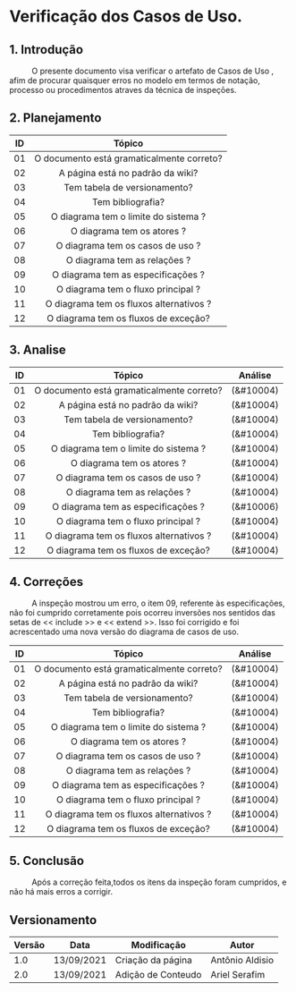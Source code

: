 # Verificação dos Casos de Uso.

## 1. Introdução
<p style="text-indent: 40px; align="justify">
O presente documento visa verificar o artefato de <a herf = "/2021.1-Caixa_Tem/Modelagem/CasoUso/">Casos de Uso </a>, afim de procurar quaisquer erros no modelo em termos de notação, processo ou procedimentos atraves da técnica de inspeçōes.
</p>

## 2. Planejamento 

<center>

| ID| Tópico |
|:--:|:--:|
| 01 | O documento está gramaticalmente correto? |
| 02 | A página está no padrão da wiki? |
| 03 | Tem tabela de versionamento? |
| 04 | Tem bibliografia? |
| 05 | O diagrama tem o limite do sistema ? |
| 06 | O diagrama tem os atores ? |
| 07 | O diagrama tem os casos de uso ? |
| 08 | O diagrama tem as relações ? |
| 09 | O diagrama tem as especificações ? |
| 10 | O diagrama tem o fluxo principal ? |
| 11 | O diagrama tem os fluxos alternativos ? |
| 12 | O diagrama tem os fluxos de exceção? |

</center>

## 3. Analise 

<center>

| ID| Tópico | Análise |
|:--:|:--:|:--:|
| 01 | O documento está gramaticalmente correto? | (&#10004) | 
| 02 | A página está no padrão da wiki? | (&#10004) | 
| 03 | Tem tabela de versionamento? | (&#10004) | 
| 04 | Tem bibliografia? | (&#10004) | 
| 05 | O diagrama tem o limite do sistema ? | (&#10004) | 
| 06 | O diagrama tem os atores ? | (&#10004) | 
| 07 | O diagrama tem os casos de uso ? | (&#10004) | 
| 08 | O diagrama tem as relações ? | (&#10004) | 
| 09 | O diagrama tem as especificações ? | (&#10006) | 
| 10 | O diagrama tem o fluxo principal ? | (&#10004) | 
| 11 | O diagrama tem os fluxos alternativos ? | (&#10004) | 
| 12 | O diagrama tem os fluxos de exceção? | (&#10004) | 
</center>

## 4. Correções
<p style="text-indent: 40px; align="justify">
A inspeção mostrou um erro, o item 09, referente às especificações, não foi cumprido corretamente pois ocorreu inversões nos sentidos das setas de << include >> e << extend >>.
Isso foi corrigido e foi acrescentado uma nova versão do diagrama de casos de uso.
</p>

<center>

| ID| Tópico | Análise |
|:--:|:--:|:--:|
| 01 | O documento está gramaticalmente correto? | (&#10004) | 
| 02 | A página está no padrão da wiki? | (&#10004) | 
| 03 | Tem tabela de versionamento? | (&#10004) | 
| 04 | Tem bibliografia? | (&#10004) | 
| 05 | O diagrama tem o limite do sistema ? | (&#10004) | 
| 06 | O diagrama tem os atores ? | (&#10004) | 
| 07 | O diagrama tem os casos de uso ? | (&#10004) | 
| 08 | O diagrama tem as relações ? | (&#10004) | 
| 09 | O diagrama tem as especificações ? | (&#10004) | 
| 10 | O diagrama tem o fluxo principal ? | (&#10004) | 
| 11 | O diagrama tem os fluxos alternativos ? | (&#10004) | 
| 12 | O diagrama tem os fluxos de exceção? | (&#10004) | 
</center>

## 5. Conclusão
<p style="text-indent: 40px; align="justify">
Após a correção feita,todos os itens da inspeção foram cumpridos, e não há mais erros a corrigir.
</p>

## Versionamento
<center>

| Versão | Data | Modificação | Autor |
|--|--|--|--|
| 1.0 | 13/09/2021 | Criação da página | Antônio Aldisio |
| 2.0 | 13/09/2021 |Adição de Conteudo | Ariel Serafim |
</center>